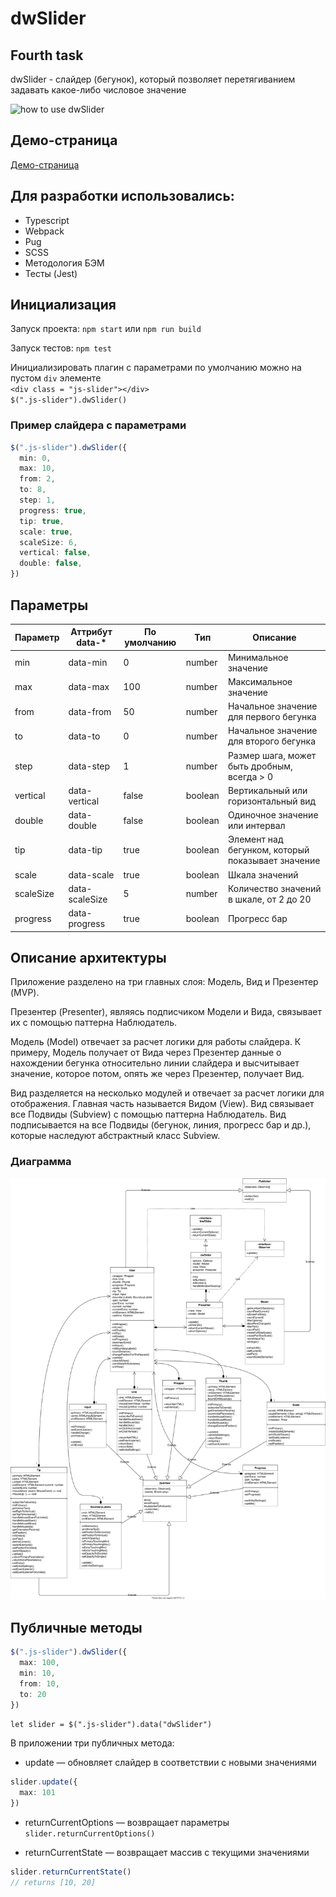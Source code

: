 # dwSlider
## Fourth task

dwSlider - слайдер (бегунок), который позволяет перетягиванием задавать какое-либо числовое значение

![how to use dwSlider](https://i.imgur.com/nYnrDDj.gif)

## Демо-страница

[Демо-страница](https://daswetter.github.io/4th/)

## Для разработки использовались:

* Typescript
* Webpack
* Pug
* SCSS
* Методология БЭМ
* Тесты (Jest)
## Инициализация

Запуск проекта: `npm start` или `npm run build`

Запуск тестов: `npm test`

Инициализировать плагин с параметрами по умолчанию можно на пустом `div` элементе  
`<div class = "js-slider"></div>`  
`$(".js-slider").dwSlider()`

### Пример слайдера с параметрами

```typescript
$(".js-slider").dwSlider({  
  min: 0,  
  max: 10,  
  from: 2,  
  to: 8,  
  step: 1,  
  progress: true,  
  tip: true,  
  scale: true,  
  scaleSize: 6,  
  vertical: false,  
  double: false,  
})
```

## Параметры

Параметр | Аттрибут data-* | По умолчанию | Тип | Описание
--- | --- | --- | --- | ---
min | data-min | 0 | number | Минимальное значение
max | data-max | 100 | number | Максимальное значение
from | data-from | 50 | number | Начальное значение для первого бегунка
to | data-to | 0 | number | Начальное значение для второго бегунка
step | data-step | 1 | number | Размер шага, может быть дробным, всегда > 0
vertical | data-vertical | false | boolean | Вертикальный или горизонтальный вид
double | data-double | false | boolean | Одиночное значение или интервал
tip | data-tip | true | boolean | Элемент над бегунком, который показывает значение
scale | data-scale | true | boolean | Шкала значений
scaleSize | data-scaleSize | 5 | number | Количество значений в шкале, от 2 до 20
progress | data-progress | true | boolean | Прогресс бар

## Описание архитектуры

Приложение разделено на три главных слоя: Модель, Вид и Презентер (MVP).

Презентер (Presenter), являясь подписчиком Модели и Вида, связывает их с помощью паттерна Наблюдатель.

Модель (Model) отвечает за расчет логики для работы слайдера. К примеру, Модель получает от Вида через Презентер данные о нахождении бегунка относительно линии слайдера и высчитывает значение, которое потом, опять же через Презентер, получает Вид.

Вид разделяется на несколько модулей и отвечает за расчет логики для отображения. Главная часть называется Видом (View). Вид связывает все Подвиды (Subview) с помощью паттерна Наблюдатель. Вид подписывается на все Подвиды (бегунок, линия, прогресс бар и др.), которые наследуют абстрактный класс Subview.

### Диаграмма

![diagram](https://github.com/Daswetter/4th/blob/ts-branch/dwSlider.svg "Здесь диаграмма")

## Публичные методы

```typescript
$(".js-slider").dwSlider({
  max: 100,
  min: 10,
  from: 10,
  to: 20
})
```

`let slider = $(".js-slider").data("dwSlider")`

В приложении три публичных метода:

* update — обновляет слайдер в соответствии с новыми значениями

```typescript
slider.update({
  max: 101
})
```

* returnCurrentOptions — возвращает параметры  
`slider.returnCurrentOptions()`

* returnCurrentState — возвращает массив с текущими значениями  

```typescript
slider.returnCurrentState()
// returns [10, 20]
```
